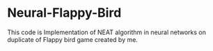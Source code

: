 # Neural-Flappy-Bird

This code is Implementation of NEAT algorithm in neural networks on duplicate of Flappy bird game created by me.
